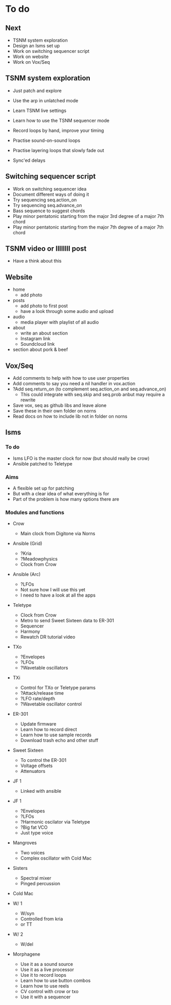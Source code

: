 # To do

## Next
- TSNM system exploration
- Design an Isms set up
- Work on switching sequencer script
- Work on website
- Work on Vox/Seq

## TSNM system exploration
- Just patch and explore

- Use the arp in unlatched mode
- Learn TSNM live settings

- Learn how to use the TSNM sequencer mode

- Record loops by hand, improve your timing
- Practise sound-on-sound loops
- Practise layering loops that slowly fade out
- Sync'ed delays

## Switching sequencer script
- Work on switching sequencer idea
- Document different ways of doing it
- Try sequencing seq.action_on
- Try sequencing seq.advance_on
- Bass sequence to suggest chords
- Play minor pentatonic starting from the major 3rd degree of a major 7th chord
- Play minor pentatonic starting from the major 7th degree of a major 7th chord

## TSNM video or llllllll post
- Have a think about this

## Website
- home
  - add photo
- posts
  - add photo to first post
  - have a look through some audio and upload
- audio
  - media player with playlist of all audio
- about
  - write an about section
  - Instagram link
  - Soundcloud link
- section about pork & beef

## Vox/Seq
- Add comments to help with how to use user properties
- Add comments to say you need a nil handler in vox.action
- ?Add seq.return_on (to complement seq.action_on and seq.advance_on)
  - This could integrate with seq.skip and seq.prob anbut may require a rewrite
- Save vox, seq as github libs and leave alone
- Save these in their own folder on norns
- Read docs on how to include lib not in folder on norns

## Isms
### To do
- Isms LFO is the master clock for now (but should really be crow)
- Ansible patched to Teletype




### Aims
- A flexible set up for patching
- But with a clear idea of what everything is for
- Part of the problem is how many options there are

### Modules and functions
- Crow
  - Main clock from Digitone via Norns

- Ansible (Grid)
  - ?Kria
  - ?Meadowphysics
  - Clock from Crow

- Ansible (Arc)
  - ?LFOs
  - Not sure how I will use this yet
  - I need to have a look at all the apps

- Teletype
  - Clock from Crow
  - Metro to send Sweet Sixteen data to ER-301
  - Sequencer
  - Harmony
  - Rewatch DR tutorial video

- TXo
  - ?Envelopes
  - ?LFOs
  - ?Wavetable oscillators

- TXi
  - Control for TXo or Teletype params
  - ?Attack/release time
  - ?LFO rate/depth
  - ?Wavetable oscillator control

- ER-301
  - Update firmware
  - Learn how to record direct
  - Learn how to use sample records
  - Download trash echo and other stuff

- Sweet Sixteen
  - To control the ER-301
  - Voltage offsets
  - Attenuators

- JF 1
  - Linked with ansible

- JF 1
  - ?Envelopes
  - ?LFOs
  - ?Harmonic oscilator via Teletype
  - ?Big fat VCO
  - Just type voice

- Mangroves
  - Two voices
  - Complex oscillator with Cold Mac

- Sisters
  - Spectral mixer
  - Pinged percussion

- Cold Mac

- W/ 1
  - W/syn
  - Controlled from kria
  - or TT

- W/ 2
  - W/del

- Morphagene
  - Use it as a sound source
  - Use it as a live processor
  - Use it to record loops
  - Learn how to use button combos
  - Learn how to use reels
  - CV control with crow or txo
  - Use it with a sequencer